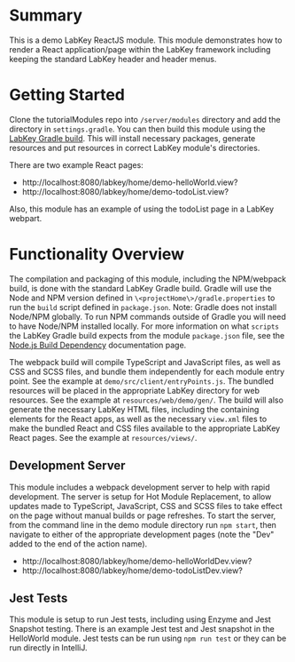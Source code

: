# Summary
This is a demo LabKey ReactJS module. This module demonstrates how to render a React application/page within the LabKey framework 
including keeping the standard LabKey header and header menus.

<a name="gettingStarted"></a>
# Getting Started
Clone the tutorialModules repo into `/server/modules` directory and add the directory in `settings.gradle`.  You can then build this module 
using the [LabKey Gradle build]. This will install necessary packages, generate resources and put resources in correct LabKey module's directories.

There are two example React pages:
- http://localhost:8080/labkey/home/demo-helloWorld.view?
- http://localhost:8080/labkey/home/demo-todoList.view?

Also, this module has an example of using the todoList page in a LabKey webpart.

<a name="functionality"></a>
# Functionality Overview
The compilation and packaging of this module, including the NPM/webpack build, is done with the standard LabKey Gradle build. 
Gradle will use the Node and NPM version defined in `\<projectHome\>/gradle.properties` to run the `build` script defined in `package.json`.
Note: Gradle does not install Node/NPM globally. To run NPM commands outside of Gradle you will need to have Node/NPM installed 
locally. For more information on what `scripts` the LabKey Gradle build expects from the module `package.json` file, 
see the [Node.js Build Dependency] documentation page.

The webpack build will compile TypeScript and JavaScript files, as well as CSS and SCSS files, and bundle them independently 
for each module entry point. See the example at `demo/src/client/entryPoints.js`.  The bundled resources will be placed in the 
appropriate LabKey directory for web resources. See the example at `resources/web/demo/gen/`.  The build will also 
generate the necessary LabKey HTML files, including the containing elements for the React apps, as well as the necessary 
`view.xml` files to make the bundled React and CSS files available to the appropriate LabKey React pages. 
See the example at `resources/views/`.

<a name="devServer"></a>
## Development Server
This module includes a webpack development server to help with rapid development.  The server is setup for Hot Module Replacement, 
to allow updates made to TypeScript, JavaScript, CSS and SCSS files to take effect on the page without manual builds or page refreshes. To 
start the server, from the command line in the demo module directory run `npm start`, then navigate to either of the appropriate development 
pages (note the "Dev" added to the end of the action name).
- http://localhost:8080/labkey/home/demo-helloWorldDev.view?
- http://localhost:8080/labkey/home/demo-todoListDev.view?

<a name="jest"></a>
## Jest Tests
This module is setup to run Jest tests, including using Enzyme and Jest Snapshot testing. There is an example Jest test and 
Jest snapshot in the HelloWorld module.  Jest tests can be run using `npm run test` or they can be run directly in IntelliJ.

    
[LabKey Gradle build]: https://www.labkey.org/Documentation/wiki-page.view?name=gradleBuild   
[Node.js Build Dependency]: https://www.labkey.org/Documentation/wiki-page.view?name=nodejs 